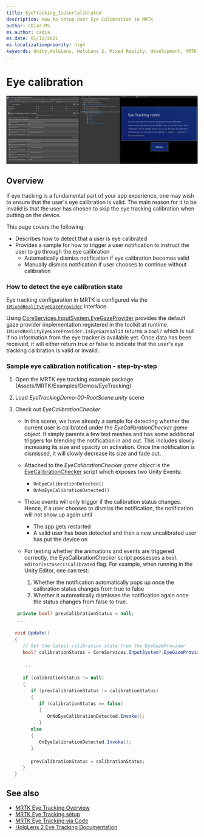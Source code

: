 ```yaml
---
title: EyeTracking_IsUserCalibrated
description: How to Setup User Eye Calibration in MRTK
author: CDiaz-MS
ms.author: cadia 
ms.date: 01/12/2021
ms.localizationpriority: high
keywords: Unity,HoloLens, HoloLens 2, Mixed Reality, development, MRTK, EyeTracking, Calibration,
---
```


# Eye calibration

![Screenshot from eye calibration notification](../../images/eye-tracking/mrtk_et_calibration_notification_example.jpg)

## Overview

If eye tracking is a fundamental part of your app experience, one may wish to ensure that the user's eye calibration is valid.
The main reason for it to be invalid is that the user has chosen to skip the eye tracking calibration when putting on the device.

This page covers the following:

- Describes how to detect that a user is eye calibrated
- Provides a sample for how to trigger a user notification to instruct the user to go through the eye calibration
  - Automatically dismiss notification if eye calibration becomes valid
  - Manually dismiss notification if user chooses to continue without calibration

### How to detect the eye calibration state

Eye tracking configuration in MRTK is configured via the [`IMixedRealityEyeGazeProvider`](xref:Microsoft.MixedReality.Toolkit.Input.IMixedRealityEyeGazeProvider) interface.

Using [CoreServices.InputSystem.EyeGazeProvider](eye-tracking-eye-gaze-provider.md) provides the default gaze provider implementation registered in the toolkit at runtime. `IMixedRealityEyeGazeProvider.IsEyeGazeValid` returns a `bool?` which is null if no information from the eye tracker is available yet.
Once data has been received, it will either return true or false to indicate that the user's eye tracking calibration is valid or invalid.

### Sample eye calibration notification - step-by-step

1. Open the MRTK eye tracking example package (Assets/MRTK/Examples/Demos/EyeTracking)

2. Load _EyeTrackingDemo-00-RootScene.unity_ scene

3. Check out _EyeCalibrationChecker_:
   - In this scene, we have already a sample for detecting whether the current user is calibrated under the *_EyeCalibrationChecker_ game object*.
It simply parents a few text meshes and has some additional triggers for blending the notification in and out.
This includes slowly increasing its size and opacity on activation.
Once the notification is dismissed, it will slowly decrease its size and fade out.

   - Attached to the *_EyeCalibrationChecker_ game object* is the [EyeCalibrationChecker](xref:Microsoft.MixedReality.Toolkit.Examples.Demos.EyeTracking.EyeCalibrationChecker) script which exposes two Unity Events:
      - `OnEyeCalibrationDetected()`
      - `OnNoEyeCalibrationDetected()`

   - These events will only trigger if the calibration status changes. Hence, if a user chooses to dismiss the notification, the notification will not show up again until
      - The app gets restarted
      - A valid user has been detected and then a new uncalibrated user has put the device on

   - For testing whether the animations and events are triggered correctly, the EyeCalibrationChecker script possesses a `bool editorTestUserIsCalibrated` flag. For example, when running in the Unity Editor, one can test:
      1. Whether the notification automatically pops up once the calibration status changes from true to false
      1. Whether it automatically dismisses the notification again once the status changes from false to true.

```c#
    private bool? prevCalibrationStatus = null;
    ...

   void Update()
   {
      // Get the latest calibration state from the EyeGazeProvider
      bool? calibrationStatus = CoreServices.InputSystem?.EyeGazeProvider?.IsEyeCalibrationValid;

      ...

      if (calibrationStatus != null)
      {
         if (prevCalibrationStatus != calibrationStatus)
         {
            if (calibrationStatus == false)
            {
               OnNoEyeCalibrationDetected.Invoke();
            }
         else
         {
            OnEyeCalibrationDetected.Invoke();
         }

         prevCalibrationStatus = calibrationStatus;
      }
   }
```

## See also

- [MRTK Eye Tracking Overview](eye-tracking-main.md)
- [MRTK Eye Tracking setup](eye-tracking-basic-setup.md)
- [MRTK Eye Tracking via Code](eye-tracking-eye-gaze-provider.md)
- [HoloLens 2 Eye Tracking Documentation](https://docs.microsoft.com/windows/mixed-reality/eye-tracking)
